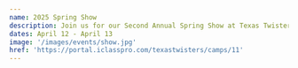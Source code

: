 ```yaml
---
name: 2025 Spring Show
description: Join us for our Second Annual Spring Show at Texas Twisters Gymnastics to see your gymnasts shine!
dates: April 12 - April 13
image: '/images/events/show.jpg'
href: 'https://portal.iclasspro.com/texastwisters/camps/11'
---
```


